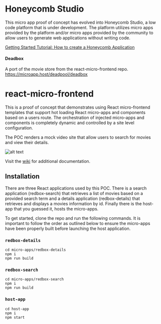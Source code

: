 # Honeycomb Studio
This micro app proof of concept has evolved into Honeycomb Studio, a low code platform that is under development. The platform utilizes micro apps provided by the platform and/or micro apps provided by the community to allow users to generate web applications without writing code.

[Getting Started Tutorial: How to create a Honeycomb Application](
https://github.com/Schalltech/honeycomb-tutorials/blob/master/tutorials/getting%20started/create%20an%20application/README.md)

#### Deadbox
A port of the movie store from the react-micro-frontend repo.
https://microapp.host/deadpool/deadbox

# react-micro-frontend
This is a proof of concept that demonstrates using React micro-frontend templates that support hot loading React micro-apps and components based on a users route. The orchestration of injected micro-apps and components is completely dynamic and controlled by a site level configuration. 

The POC renders a mock video site that allow users to search for movies and view their details.

![alt text](https://github.com/eschall/react-micro-frontend/blob/master/documentation/images/react-micro-frontend-poc.png)

Visit the [wiki](https://github.com/eschall/react-micro-frontend/wiki) for additional documentation.

## Installation

There are three React applications used by this POC. There is a search application (redbox-search) that retrieves a list of movies based on a provided search term and a details application (redbox-details) that retrieves and displays a movies information by id. Finally there is the host-app that you guessed it, hosts the micro-apps.

To get started, clone the repo and run the following commands. It is important to follow the order as outlined below to ensure the micro-apps have been properly built before launching the host application.

### `redbox-details`
```
cd micro-apps/redbox-details
npm i
npm run build
```

### `redbox-search`
```
cd micro-apps/redbox-search
npm i
npm run build
```

### `host-app`
```
cd host-app
npm i
npm start
```
